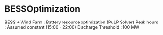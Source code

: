# BESSOptimization
BESS + Wind Farm : Battery resource optimization
(PuLP Solver)
Peak hours : Assumed constant (15:00 - 22:00)
Discharge Threshold : 100 MW

